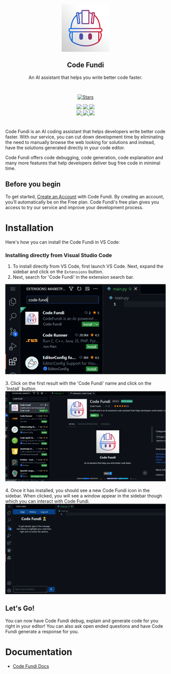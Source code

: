 <p align="center">
 <img width="150px" src="https://github.com/Code-Fundi/.github/blob/main/media/gradient-bg-logo.png?raw=true" align="center" alt="Code Fundi" />
 <h2 align="center"><b>Code Fundi</b></h2>
 <p align="center">An AI assistant that helps you write better code faster.</p>
 </br>
</p>
  <p align="center">
    <a href="https://github.com/Code-Fundi/code-fundi/stargazers">
      <img alt="Stars" src="https://img.shields.io/github/stars/Code-Fundi/code-fundi.svg" />
    </a>
  </p>
</p>

<p align="center">
  <img src="https://img.shields.io/static/v1?label=Stage&message=Alpha&color=0071f3" />
  <a href="https://www.gnu.org/licenses/agpl-3.0">
    <img src="https://img.shields.io/static/v1?label=Licence&message=AGPL%20v3&color=000" />
  </a>
  <a href="https://github.com/Code-Fundi/code-fundi/actions/workflows/vsce-publish.yml">
    <img src="https://github.com/Code-Fundi/code-fundi/actions/workflows/vsce-publish.yml/badge.svg?branch=main" />
  </a>
  <br />
  <a href="https://discord.gg/6RJTWCuWZj">
    <img src="https://img.shields.io/badge/Discord-7289DA?logo=discord&logoColor=white" />
  </a>
  <a href="https://twitter.com/code_fundi">
    <img src="https://img.shields.io/badge/Twitter-00acee?logo=twitter&logoColor=white" />
  </a>
  <a href="https://www.tiktok.com/@codefundi">
    <img src="https://img.shields.io/badge/TikTok-000000?logo=tiktok&logoColor=white" />
  </a>
<br />
</p>


#

Code Fundi is an AI coding assistant that helps developers write better code faster. With our service, you can cut down development time by eliminating the need to manually browse the web looking for solutions and instead, have the solutions generated directly in your code editor.

Code Fundi offers code debugging, code generation, code explanation and many more features that help developers deliver bug free code in minimal time.

## Before you begin

To get started, [Create an Account](https://codefundi.app) with Code Fundi. By creating an account, you’ll automatically be on the Free plan. Code Fundi's free plan gives you access to try our service and improve your development process.


# Installation

Here's how you can install the Code Fundi in VS Code:


### Installing directly from Visual Studio Code
1. To install directly from VS Code, first launch VS Code. Next, expand the sidebar and click on the `Extensions` button.
2. Next, search for 'Code Fundi' in the extension search bar.
<a>
  <img src="https://github.com/Code-Fundi/.github/blob/main/media/ext-search.png?raw=true" alt="Alt Text" />
</a>
<br />
<br />
3. Click on the first result with the 'Code Fundi' name and click on the `Install` button.
<a>
  <img src="https://github.com/Code-Fundi/.github/blob/main/media/ext-result.png?raw=true" alt="Alt Text" />
</a>
<br />
<br />
4. Once it has installed, you should see a new Code Fundi icon in the sidebar. When clicked, you will see a window appear in the sidebar though which you can interact with Code Fundi.
<a>
  <img src="https://github.com/Code-Fundi/.github/blob/main/media/ext-view.png?raw=true" alt="Alt Text" />
</a>


## Let's Go!
You can now have Code Fundi debug, explain and generate code for you right in your editor! You can also ask open ended questions and have Code Fundi generate a response for you.

# Documentation

- [Code Fundi Docs](https://docs.codefundi.app/)
